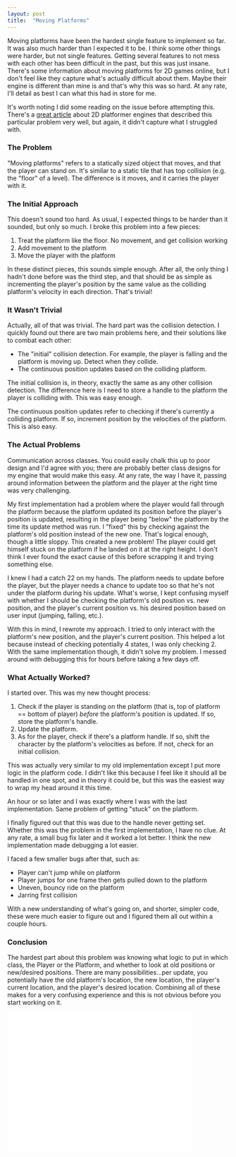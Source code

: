 ```yaml
---
layout: post
title:  "Moving Platforms"
---
```

Moving platforms have been the hardest single feature to implement so far. It
was also much harder than I expected it to be. I think some other things were
harder, but not single features. Getting several features to not mess with each
other has been difficult in the past, but this was just insane. There's some
information about moving platforms for 2D games online, but I don't feel like
they capture what's actually difficult about them. Maybe their engine is
different than mine is and that's why this was so hard. At any rate, I'll
detail as best I can what this had in store for me.

It's worth noting I did some reading on the issue before attempting this.
There's a [great
article](http://higherorderfun.com/blog/2012/05/20/the-guide-to-implementing-2d-platformers/)
about 2D platformer engines that described this particular problem very well,
but again, it didn't capture what I struggled with.

### The Problem

"Moving platforms" refers to a statically sized object that moves, and that the
player can stand on. It's similar to a static tile that has top collision (e.g.
the "floor" of a level). The difference is it moves, and it carries the
player with it.

### The Initial Approach

This doesn't sound too hard. As usual, I expected things to be harder than it
sounded, but only so much. I broke this problem into a few pieces:

1. Treat the platform like the floor. No movement, and get collision working
2. Add movement to the platform
3. Move the player with the platform

In these distinct pieces, this sounds simple enough. After all, the only thing
I hadn't done before was the third step, and that should be as simple as
incrementing the player's position by the same value as the colliding
platform's velocity in each direction. That's trivial!

### It Wasn't Trivial

Actually, all of that was trivial. The hard part was the collision detection. I
quickly found out there are two main problems here, and their solutions like to
combat each other:

- The "initial" collision detection. For example, the player is falling and the platform is moving up. Detect when they collide.
- The continuous position updates based on the colliding platform.

The initial collision is, in theory, exactly the same as any other collision
detection. The difference here is I need to store a handle to the platform the
player is colliding with. This was easy enough.

The continuous position updates refer to checking if there's currently a
colliding platform. If so, increment position by the velocities of the
platform. This is also easy.

### The Actual Problems

Communication across classes. You could easily chalk this up to poor design and
I'd agree with you; there are probably better class designs for my engine that
would make this easy. At any rate, the way I have it, passing around
information between the platform and the player at the right time was very
challenging.

My first implementation had a problem where the player would fall through the
platform because the platform updated its position before the player's position
is updated, resulting in the player being "below" the platform by the time its
update method was run. I "fixed" this by checking against the platform's old
position instead of the new one. That's logical enough, though a little sloppy.
This created a new problem! The player could get himself stuck on the platform
if he landed on it at the right height. I don't think I ever found the exact
cause of this before scrapping it and trying something else.

I knew I had a catch 22 on my hands. The platform needs to update before the
player, but the player needs a chance to update too so that he's not under the
platform during his update. What's worse, I kept confusing myself with whether
I should be checking the platform's old position vs. new position, and the
player's current position vs. his desired position based on user input
(jumping, falling, etc.).

With this in mind, I rewrote my approach. I tried to only interact with the
platform's new position, and the player's current position. This helped a lot
because instead of checking potentially 4 states, I was only checking 2. With
the same implementation though, it didn't solve my problem. I messed around
with debugging this for hours before taking a few days off.

### What Actually Worked?

I started over. This was my new thought process:

1. Check if the player is standing on the platform (that is, top of platform ==
bottom of player) *before* the platform's position is updated. If so, store
the platform's handle.
2. Update the platform.
3. As for the player, check if there's a platform handle. If so, shift the
character by the platform's velocities as before. If not, check for an initial
collision.

This was actually very similar to my old implementation except I put more logic
in the platform code. I didn't like this because I feel like it should all be
handled in one spot, and in theory it could be, but this was the easiest way to
wrap my head around it this time.

An hour or so later and I was exactly where I was with the last implementation.
Same problem of getting "stuck" on the platform.

I finally figured out that this was due to the handle never getting set.
Whether this was the problem in the first implementation, I have no clue. At
any rate, a small bug fix later and it worked a lot better. I think the new
implementation made debugging a lot easier.

I faced a few smaller bugs after that, such as:

- Player can't jump while on platform
- Player jumps for one frame then gets pulled down to the platform
- Uneven, bouncy ride on the platform
- Jarring first collision

With a new understanding of what's going on, and shorter, simpler code, these
were much easier to figure out and I figured them all out within a couple
hours.

### Conclusion

The hardest part about this problem was knowing what logic to put in which
class, the Player or the Platform, and whether to look at old positions or
new/desired positions. There are many possibilities...per update, you
potentially have the old platform's location, the new location, the player's
current location, and the player's desired location. Combining all of these
makes for a very confusing experience and this is not obvious before you start
working on it.

<iframe width="420" height="315" src="//www.youtube.com/embed/0dpIANDihlI" frameborder="0" allowfullscreen></iframe>
